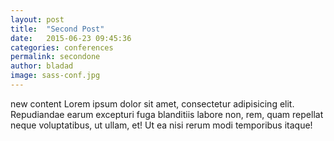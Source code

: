 ```yaml
---
layout: post
title:  "Second Post"
date:   2015-06-23 09:45:36
categories: conferences
permalink: secondone
author: bladad
image: sass-conf.jpg
---
```


new content
Lorem ipsum dolor sit amet, consectetur adipisicing elit. Repudiandae earum excepturi fuga blanditiis labore non, rem, quam repellat neque voluptatibus, ut ullam, et! Ut ea nisi rerum modi temporibus itaque!